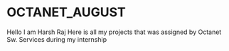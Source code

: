 # OCTANET_AUGUST
Hello I am Harsh Raj
Here is all my projects that was assigned by Octanet Sw. Services during my internship
